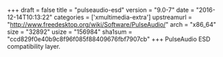 +++
draft = false
title = "pulseaudio-esd"
version = "9.0-7"
date = "2016-12-14T10:13:22"
categories = ['xmultimedia-extra']
upstreamurl = "http://www.freedesktop.org/wiki/Software/PulseAudio/"
arch = "x86_64"
size = "32892"
usize = "156984"
sha1sum = "ccd829f0e40b9c8f96f085f88409676fbf7907cb"
+++
PulseAudio ESD compatibility layer.